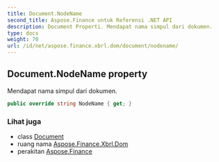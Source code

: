 ```yaml
---
title: Document.NodeName
second_title: Aspose.Finance untuk Referensi .NET API
description: Document Properti. Mendapat nama simpul dari dokumen.
type: docs
weight: 70
url: /id/net/aspose.finance.xbrl.dom/document/nodename/
---
```

## Document.NodeName property

Mendapat nama simpul dari dokumen.

```csharp
public override string NodeName { get; }
```

### Lihat juga

* class [Document](../)
* ruang nama [Aspose.Finance.Xbrl.Dom](../../document/)
* perakitan [Aspose.Finance](../../../)


